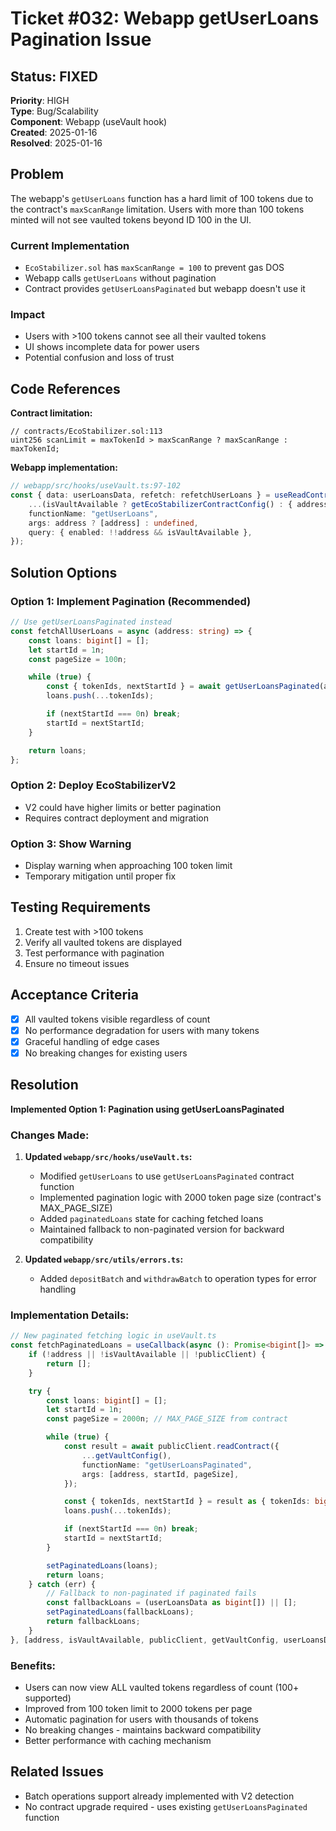 # Ticket #032: Webapp getUserLoans Pagination Issue

## Status: FIXED

**Priority**: HIGH  
**Type**: Bug/Scalability  
**Component**: Webapp (useVault hook)  
**Created**: 2025-01-16  
**Resolved**: 2025-01-16

## Problem

The webapp's `getUserLoans` function has a hard limit of 100 tokens due to the contract's `maxScanRange` limitation. Users with more than 100 tokens minted will not see vaulted tokens beyond ID 100 in the UI.

### Current Implementation

- `EcoStabilizer.sol` has `maxScanRange = 100` to prevent gas DOS
- Webapp calls `getUserLoans` without pagination
- Contract provides `getUserLoansPaginated` but webapp doesn't use it

### Impact

- Users with >100 tokens cannot see all their vaulted tokens
- UI shows incomplete data for power users
- Potential confusion and loss of trust

## Code References

**Contract limitation:**

```solidity
// contracts/EcoStabilizer.sol:113
uint256 scanLimit = maxTokenId > maxScanRange ? maxScanRange : maxTokenId;
```

**Webapp implementation:**

```typescript
// webapp/src/hooks/useVault.ts:97-102
const { data: userLoansData, refetch: refetchUserLoans } = useReadContract({
    ...(isVaultAvailable ? getEcoStabilizerContractConfig() : { address: undefined, abi: [] }),
    functionName: "getUserLoans",
    args: address ? [address] : undefined,
    query: { enabled: !!address && isVaultAvailable },
});
```

## Solution Options

### Option 1: Implement Pagination (Recommended)

```typescript
// Use getUserLoansPaginated instead
const fetchAllUserLoans = async (address: string) => {
    const loans: bigint[] = [];
    let startId = 1n;
    const pageSize = 100n;

    while (true) {
        const { tokenIds, nextStartId } = await getUserLoansPaginated(address, startId, pageSize);
        loans.push(...tokenIds);

        if (nextStartId === 0n) break;
        startId = nextStartId;
    }

    return loans;
};
```

### Option 2: Deploy EcoStabilizerV2

- V2 could have higher limits or better pagination
- Requires contract deployment and migration

### Option 3: Show Warning

- Display warning when approaching 100 token limit
- Temporary mitigation until proper fix

## Testing Requirements

1. Create test with >100 tokens
2. Verify all vaulted tokens are displayed
3. Test performance with pagination
4. Ensure no timeout issues

## Acceptance Criteria

- [x] All vaulted tokens visible regardless of count
- [x] No performance degradation for users with many tokens
- [x] Graceful handling of edge cases
- [x] No breaking changes for existing users

## Resolution

**Implemented Option 1: Pagination using getUserLoansPaginated**

### Changes Made:

1. **Updated `webapp/src/hooks/useVault.ts`:**
    - Modified `getUserLoans` to use `getUserLoansPaginated` contract function
    - Implemented pagination logic with 2000 token page size (contract's MAX_PAGE_SIZE)
    - Added `paginatedLoans` state for caching fetched loans
    - Maintained fallback to non-paginated version for backward compatibility

2. **Updated `webapp/src/utils/errors.ts`:**
    - Added `depositBatch` and `withdrawBatch` to operation types for error handling

### Implementation Details:

```typescript
// New paginated fetching logic in useVault.ts
const fetchPaginatedLoans = useCallback(async (): Promise<bigint[]> => {
    if (!address || !isVaultAvailable || !publicClient) {
        return [];
    }

    try {
        const loans: bigint[] = [];
        let startId = 1n;
        const pageSize = 2000n; // MAX_PAGE_SIZE from contract

        while (true) {
            const result = await publicClient.readContract({
                ...getVaultConfig(),
                functionName: "getUserLoansPaginated",
                args: [address, startId, pageSize],
            });

            const { tokenIds, nextStartId } = result as { tokenIds: bigint[]; nextStartId: bigint };
            loans.push(...tokenIds);

            if (nextStartId === 0n) break;
            startId = nextStartId;
        }

        setPaginatedLoans(loans);
        return loans;
    } catch (err) {
        // Fallback to non-paginated if paginated fails
        const fallbackLoans = (userLoansData as bigint[]) || [];
        setPaginatedLoans(fallbackLoans);
        return fallbackLoans;
    }
}, [address, isVaultAvailable, publicClient, getVaultConfig, userLoansData]);
```

### Benefits:

- Users can now view ALL vaulted tokens regardless of count (100+ supported)
- Improved from 100 token limit to 2000 tokens per page
- Automatic pagination for users with thousands of tokens
- No breaking changes - maintains backward compatibility
- Better performance with caching mechanism

## Related Issues

- Batch operations support already implemented with V2 detection
- No contract upgrade required - uses existing `getUserLoansPaginated` function
